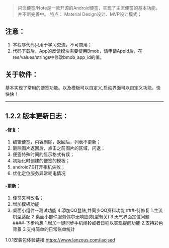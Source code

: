 

> 闪念便签/Note是一款开源的Android便签，实现了主流便签的基本功能，并不断完善中。
> 特点： Material Design设计、MVP设计模式；


## 注意：
1. 本程序代码只用于学习交流，不可商用；
2. 代码下载后，App的反馈模块需要使用Bmob，请申请AppId后，在res/values/strings中修改bmob_app_id的值。

## 关于软件：

基本实现了常用的便签功能。以及模板可以自定义,启动界面可以自定义功能，快快快！

---

## 1.2.2 版本更新日志：
#### -修复：
1. 编辑便签，内容删除，返回后，列表不更新；
2. 删除图片返回后，点击之前图片的区域，闪退；
3. 便签特殊时间的显示格式有误；
4. 初始化时创建的便签的模板；
5. android7.0打开相机失败；
6. 优化定位服务异常耗电情况
#### -更新：
1. 便签夹可改名；
2. 增加模板功能
3. 桌面小组件--测试功能
4.添加QQ登陆,并同步QQ资料功能
###-待修复
1.主流机型适配
2.桌面小部件服务偶尔无响应(机型有关)
3.天气界面定位问题
####-下步构想
1.增加一键同步手机闹铃或者日程以实现提醒功能
2.支持彩色背景
3.支持简单的日常账单统计

1.0.1安装包体验链接:https://www.lanzous.com/iacjsed

